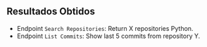 ## Resultados Obtidos
- Endpoint `Search Repositories`: Return X repositories Python.
- Endpoint `List Commits`: Show last 5 commits from repository Y.

